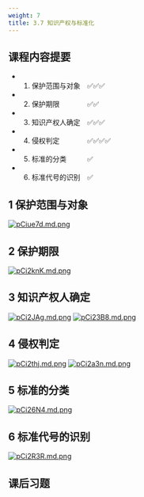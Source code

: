 ```yaml
---
weight: 7
title: 3.7 知识产权与标准化
---
```


## 课程内容提要
- 1. 保护范围与对象&emsp;✅✅✅
- 2. 保护期限&emsp;&emsp;&emsp;&emsp;✅✅
- 3. 知识产权人确定&emsp;✅✅✅
- 4. 侵权判定&emsp;&emsp;&emsp;&emsp;✅✅✅✅
- 5. 标准的分类&emsp;&emsp;&emsp;✅
- 6. 标准代号的识别&emsp;✅

## 1 保护范围与对象
[![pCiue7d.md.png](https://s1.ax1x.com/2023/06/06/pCiue7d.md.png)](https://imgse.com/i/pCiue7d)

## 2 保护期限
[![pCi2knK.md.png](https://s1.ax1x.com/2023/06/07/pCi2knK.md.png)](https://imgse.com/i/pCi2knK)
## 3 知识产权人确定
[![pCi2JAg.md.png](https://s1.ax1x.com/2023/06/07/pCi2JAg.md.png)](https://imgse.com/i/pCi2JAg)
[![pCi23B8.md.png](https://s1.ax1x.com/2023/06/07/pCi23B8.md.png)](https://imgse.com/i/pCi23B8)

## 4 侵权判定
[![pCi2thj.md.png](https://s1.ax1x.com/2023/06/07/pCi2thj.md.png)](https://imgse.com/i/pCi2thj)
[![pCi2a3n.md.png](https://s1.ax1x.com/2023/06/07/pCi2a3n.md.png)](https://imgse.com/i/pCi2a3n)

## 5 标准的分类
[![pCi26N4.md.png](https://s1.ax1x.com/2023/06/07/pCi26N4.md.png)](https://imgse.com/i/pCi26N4)

## 6 标准代号的识别
[![pCi2R3R.md.png](https://s1.ax1x.com/2023/06/07/pCi2R3R.md.png)](https://imgse.com/i/pCi2R3R)

## 课后习题
